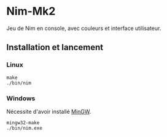 # Nim-Mk2

Jeu de Nim en console, avec couleurs et interface utilisateur.

## Installation et lancement

### Linux

```shell
make
./bin/nim
```

### Windows

Nécessite d'avoir installé [MinGW](https://docs.google.com/document/d/1IYkS_ZOven-HJ6rKV5-hOzKwNFjYbwX55mPAaJxsUok/edit?usp=sharing).

```shell
mingw32-make
./bin/nim.exe
```

